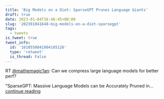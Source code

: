 ```yaml
---
title: 'Big Models on a Diet: SparseGPT Prunes Language Giants'
draft: true
date: 2023-01-04T16:48:45+00:00
slug: '202301041648-big-models-on-a-diet-sparsegpt'
tags:
  - tweets
is_tweet: true
tweet_info:
  id: '1610558841804165126'
  type: 'retweet'
  is_thread: False
---
```




RT [@mathemagic1an](https://x.com/mathemagic1an): Can we compress large language models for better perf?

"SparseGPT: Massive Language Models can be Accurately Pruned in… [continue reading](https://x.com/sytelus/status/1610558841804165126)
